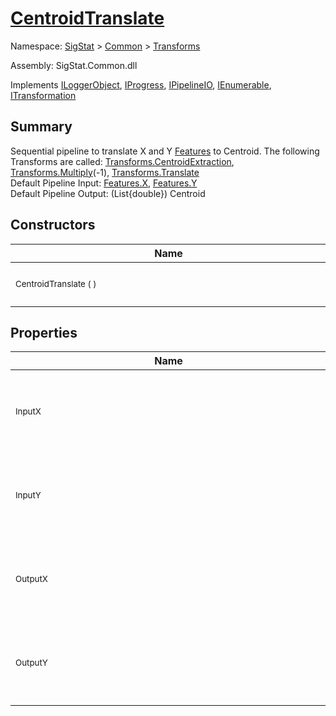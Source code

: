 # [CentroidTranslate](./CentroidTranslate.md)

Namespace: [SigStat]() > [Common](./../README.md) > [Transforms](./README.md)

Assembly: SigStat.Common.dll

Implements [ILoggerObject](./../ILoggerObject.md), [IProgress](./../Helpers/IProgress.md), [IPipelineIO](./../Pipeline/IPipelineIO.md), [IEnumerable](https://docs.microsoft.com/en-us/dotnet/api/System.Collections.IEnumerable), [ITransformation](./../ITransformation.md)

## Summary
Sequential pipeline to translate X and Y [Features](https://github.com/hargitomi97/sigstat/blob/master/docs/md/SigStat/Common/Features.md) to Centroid.  The following Transforms are called: [Transforms.CentroidExtraction](https://github.com/hargitomi97/sigstat/blob/master/docs/md/SigStat/Common/Transforms/CentroidExtraction.md), [Transforms.Multiply](https://github.com/hargitomi97/sigstat/blob/master/docs/md/SigStat/Common/Transforms/Multiply.md)(-1), [Transforms.Translate](https://github.com/hargitomi97/sigstat/blob/master/docs/md/SigStat/Common/Transforms/Translate.md)<br>Default Pipeline Input: [Features.X](https://github.com/hargitomi97/sigstat/blob/master/docs/md/SigStat/Common/Features.md), [Features.Y](https://github.com/hargitomi97/sigstat/blob/master/docs/md/SigStat/Common/Features.md)<br>Default Pipeline Output: (List{double}) Centroid

## Constructors

| Name | Summary | 
| --- | --- | 
| <div style="width:490px"><sub>CentroidTranslate (  )</sub></div>| <sub>Initializes a new instance of the [Transforms.CentroidTranslate](https://github.com/hargitomi97/sigstat/blob/master/docs/md/SigStat/Common/Transforms/CentroidTranslate.md) class.</sub></div>| <br>


## Properties

| Name | Summary | 
| --- | --- | 
| <div style="width:490px"><sub>InputX</sub></div>| <sub>Gets or sets the input feature representing the X coordinates of an online signature</sub></div>| <br>
| <div style="width:490px"><sub>InputY</sub></div>| <sub>Gets or sets the input feature representing the Y coordinates of an online signature</sub></div>| <br>
| <div style="width:490px"><sub>OutputX</sub></div>| <sub>Gets or sets the output feature representing the X coordinates of an online signature</sub></div>| <br>
| <div style="width:490px"><sub>OutputY</sub></div>| <sub>Gets or sets the output feature representing the X coordinates of an online signature</sub></div>| <br>


